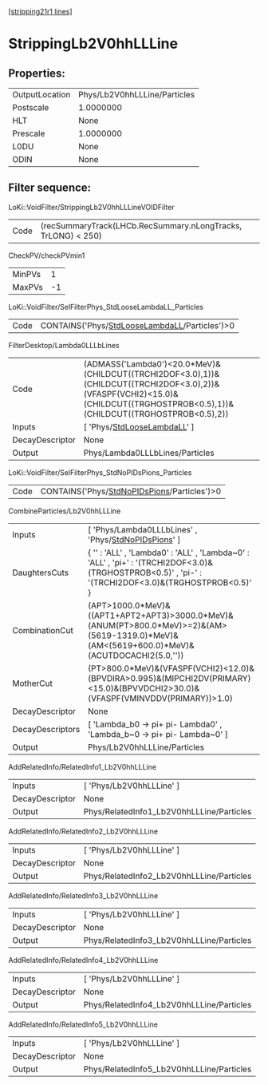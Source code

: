 [[stripping21r1 lines]](./stripping21r1-index)

# StrippingLb2V0hhLLLine

## Properties:

|                |                              |
|----------------|------------------------------|
| OutputLocation | Phys/Lb2V0hhLLLine/Particles |
| Postscale      | 1.0000000                    |
| HLT            | None                         |
| Prescale       | 1.0000000                    |
| L0DU           | None                         |
| ODIN           | None                         |

## Filter sequence:

LoKi::VoidFilter/StrippingLb2V0hhLLLineVOIDFilter

|      |                                                               |
|------|---------------------------------------------------------------|
| Code | (recSummaryTrack(LHCb.RecSummary.nLongTracks, TrLONG) \< 250) |

CheckPV/checkPVmin1

|        |     |
|--------|-----|
| MinPVs | 1   |
| MaxPVs | -1  |

LoKi::VoidFilter/SelFilterPhys_StdLooseLambdaLL_Particles

|      |                                                                                                    |
|------|----------------------------------------------------------------------------------------------------|
| Code | CONTAINS('Phys/[StdLooseLambdaLL](./stripping21r1-commonparticles-stdlooselambdall)/Particles')\>0 |

FilterDesktop/Lambda0LLLbLines

|                 |                                                                                                                                                                                      |
|-----------------|--------------------------------------------------------------------------------------------------------------------------------------------------------------------------------------|
| Code            | (ADMASS('Lambda0')\<20.0\*MeV)&(CHILDCUT((TRCHI2DOF\<3.0),1))&(CHILDCUT((TRCHI2DOF\<3.0),2))&(VFASPF(VCHI2)\<15.0)&(CHILDCUT((TRGHOSTPROB\<0.5),1))&(CHILDCUT((TRGHOSTPROB\<0.5),2)) |
| Inputs          | [ 'Phys/[StdLooseLambdaLL](./stripping21r1-commonparticles-stdlooselambdall)' ]                                                                                                    |
| DecayDescriptor | None                                                                                                                                                                                 |
| Output          | Phys/Lambda0LLLbLines/Particles                                                                                                                                                      |

LoKi::VoidFilter/SelFilterPhys_StdNoPIDsPions_Particles

|      |                                                                                                |
|------|------------------------------------------------------------------------------------------------|
| Code | CONTAINS('Phys/[StdNoPIDsPions](./stripping21r1-commonparticles-stdnopidspions)/Particles')\>0 |

CombineParticles/Lb2V0hhLLLine

|                  |                                                                                                                                                         |
|------------------|---------------------------------------------------------------------------------------------------------------------------------------------------------|
| Inputs           | [ 'Phys/Lambda0LLLbLines' , 'Phys/[StdNoPIDsPions](./stripping21r1-commonparticles-stdnopidspions)' ]                                                 |
| DaughtersCuts    | { '' : 'ALL' , 'Lambda0' : 'ALL' , 'Lambda~0' : 'ALL' , 'pi+' : '(TRCHI2DOF\<3.0)&(TRGHOSTPROB\<0.5)' , 'pi-' : '(TRCHI2DOF\<3.0)&(TRGHOSTPROB\<0.5)' } |
| CombinationCut   | (APT\>1000.0\*MeV)&((APT1+APT2+APT3)\>3000.0\*MeV)&(ANUM(PT\>800.0\*MeV)\>=2)&(AM\>(5619-1319.0)\*MeV)&(AM\<(5619+600.0)\*MeV)&(ACUTDOCACHI2(5.0,''))   |
| MotherCut        | (PT\>800.0\*MeV)&(VFASPF(VCHI2)\<12.0)&(BPVDIRA\>0.995)&(MIPCHI2DV(PRIMARY)\<15.0)&(BPVVDCHI2\>30.0)&(VFASPF(VMINVDDV(PRIMARY))\>1.0)                   |
| DecayDescriptor  | None                                                                                                                                                    |
| DecayDescriptors | [ 'Lambda_b0 -\> pi+ pi- Lambda0' , 'Lambda_b~0 -\> pi+ pi- Lambda~0' ]                                                                               |
| Output           | Phys/Lb2V0hhLLLine/Particles                                                                                                                            |

AddRelatedInfo/RelatedInfo1_Lb2V0hhLLLine

|                 |                                           |
|-----------------|-------------------------------------------|
| Inputs          | [ 'Phys/Lb2V0hhLLLine' ]                |
| DecayDescriptor | None                                      |
| Output          | Phys/RelatedInfo1_Lb2V0hhLLLine/Particles |

AddRelatedInfo/RelatedInfo2_Lb2V0hhLLLine

|                 |                                           |
|-----------------|-------------------------------------------|
| Inputs          | [ 'Phys/Lb2V0hhLLLine' ]                |
| DecayDescriptor | None                                      |
| Output          | Phys/RelatedInfo2_Lb2V0hhLLLine/Particles |

AddRelatedInfo/RelatedInfo3_Lb2V0hhLLLine

|                 |                                           |
|-----------------|-------------------------------------------|
| Inputs          | [ 'Phys/Lb2V0hhLLLine' ]                |
| DecayDescriptor | None                                      |
| Output          | Phys/RelatedInfo3_Lb2V0hhLLLine/Particles |

AddRelatedInfo/RelatedInfo4_Lb2V0hhLLLine

|                 |                                           |
|-----------------|-------------------------------------------|
| Inputs          | [ 'Phys/Lb2V0hhLLLine' ]                |
| DecayDescriptor | None                                      |
| Output          | Phys/RelatedInfo4_Lb2V0hhLLLine/Particles |

AddRelatedInfo/RelatedInfo5_Lb2V0hhLLLine

|                 |                                           |
|-----------------|-------------------------------------------|
| Inputs          | [ 'Phys/Lb2V0hhLLLine' ]                |
| DecayDescriptor | None                                      |
| Output          | Phys/RelatedInfo5_Lb2V0hhLLLine/Particles |
